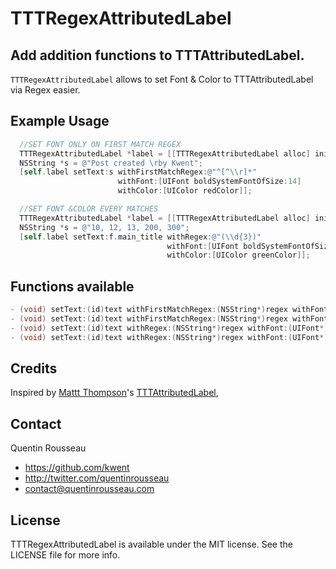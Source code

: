 # TTTRegexAttributedLabel
## Add addition functions to TTTAttributedLabel.

`TTTRegexAttributedLabel` allows to set Font & Color to TTTAttributedLabel via Regex easier.

## Example Usage

``` objective-c
  //SET FONT ONLY ON FIRST MATCH REGEX
  TTTRegexAttributedLabel *label = [[TTTRegexAttributedLabel alloc] init];
  NSString *s = @"Post created \rby Kwent";
  [self.label setText:s withFirstMatchRegex:@"^[^\\r]*"
                        withFont:[UIFont boldSystemFontOfSize:14]
                        withColor:[UIColor redColor]];

  //SET FONT &COLOR EVERY MATCHES
  TTTRegexAttributedLabel *label = [[TTTRegexAttributedLabel alloc] init];
  NSString *s = @"10, 12, 13, 200, 300";
  [self.label setText:f.main_title withRegex:@"(\\d{3})"
                                   withFont:[UIFont boldSystemFontOfSize:14]
                                   withColor:[UIColor greenColor]];
```

## Functions available

``` objective-c
- (void) setText:(id)text withFirstMatchRegex:(NSString*)regex withFont:(UIFont*)font withColor:(UIColor*)color;
- (void) setText:(id)text withFirstMatchRegex:(NSString*)regex withFont:(UIFont*)font;
- (void) setText:(id)text withRegex:(NSString*)regex withFont:(UIFont*)font withColor:(UIColor*)color;;
- (void) setText:(id)text withRegex:(NSString*)regex withFont:(UIFont*)font;
```

## Credits

Inspired by [Mattt Thompson](https://github.com/mattt)'s [TTTAttributedLabel](https://github.com/mattt/TTTAttributedLabel), 

## Contact

Quentin Rousseau

- https://github.com/kwent
- http://twitter.com/quentinrousseau
- contact@quentinrousseau.com

## License

TTTRegexAttributedLabel is available under the MIT license. See the LICENSE file for more info.
